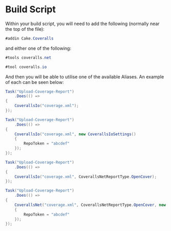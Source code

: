 # Build Script

Within your build script, you will need to add the following (normally near the top of the file):

```csharp
#addin Cake.Coveralls
```

and either one of the following:

```csharp
#tools coveralls.net
```

```csharp
#tool coveralls.io
```

And then you will be able to utilise one of the available Aliases.  An example of each can be seen below:

```csharp
Task("Upload-Coverage-Report")
    .Does(() =>
{
    CoverallsIo("coverage.xml");
});
```

```csharp
Task("Upload-Coverage-Report")
    .Does(() =>
{
    CoverallsIo("coverage.xml", new CoverallsIoSettings()
    {
        RepoToken = "abcdef"
    });
});
```

```csharp
Task("Upload-Coverage-Report")
    .Does(() =>
{
    CoverallsIo("coverage.xml", CoverallsNetReportType.OpenCover);
});
```

```csharp
Task("Upload-Coverage-Report")
    .Does(() =>
{
    CoverallsNet("coverage.xml", CoverallsNetReportType.OpenCover, new CoverallsNetSettings()
    {
        RepoToken = "abcdef"
    });
});
```
